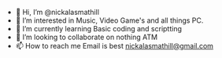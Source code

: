 - 👋 Hi, I’m @nickalasmathill
- 👀 I’m interested in Music, Video Game's and all things PC.
- 🌱 I’m currently learning Basic coding and scriptting 
- 💞️ I’m looking to collaborate on nothing ATM
- 📫 How to reach me Email is best nickalasmathill@gmail.com

<!---
nickalasmathill/nickalasmathill is a ✨ special ✨ repository because its `README.md` (this file) appears on your GitHub profile.
You can click the Preview link to take a look at your changes.
--->
